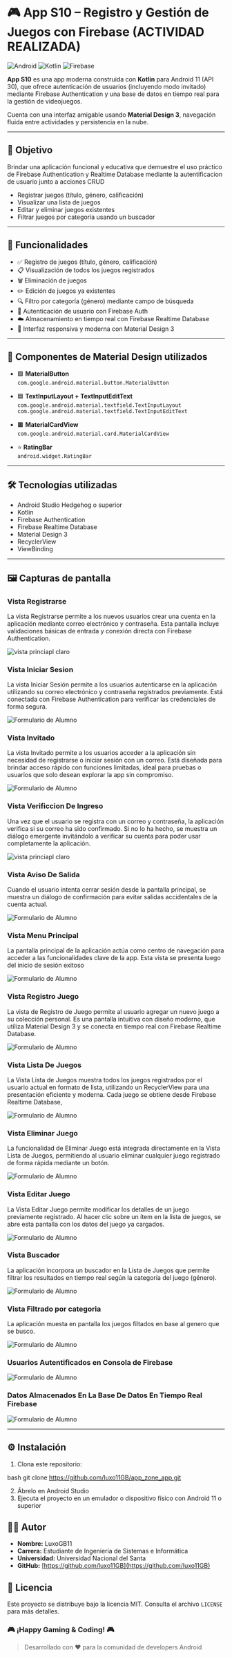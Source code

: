 # 🎮 App S10 – Registro y Gestión de Juegos con Firebase (ACTIVIDAD REALIZADA)
![Android](https://img.shields.io/badge/Android-3DDC84?style=for-the-badge&logo=android&logoColor=white)
![Kotlin](https://img.shields.io/badge/kotlin-%230095D5.svg?style=for-the-badge&logo=kotlin&logoColor=white)
![Firebase](https://img.shields.io/badge/Firebase-039BE5?style=for-the-badge&logo=Firebase&logoColor=white)

**App S10** es una app moderna construida con **Kotlin** para Android 11 (API 30), que ofrece autenticación de usuarios (incluyendo modo invitado) mediante Firebase Authentication y una base de datos en tiempo real para la gestión de videojuegos.

Cuenta con una interfaz amigable usando **Material Design 3**, navegación fluida entre actividades y persistencia en la nube.

---

## 🎯 Objetivo

Brindar una aplicación funcional y educativa que demuestre el uso práctico de Firebase Authentication y Realtime Database mediante la autentificacion de usuario junto a acciones CRUD

- Registrar juegos (título, género, calificación)
- Visualizar una lista de juegos
- Editar y eliminar juegos existentes
- Filtrar juegos por categoría usando un buscador

---

## 🚀 Funcionalidades

- ✅ Registro de juegos (título, género, calificación)
- 📋 Visualización de todos los juegos registrados
- 🗑️ Eliminación de juegos
- ✏️ Edición de juegos ya existentes
- 🔍 Filtro por categoría (género) mediante campo de búsqueda
- 🔐 Autenticación de usuario con Firebase Auth
- ☁️ Almacenamiento en tiempo real con Firebase Realtime Database
- 🎨 Interfaz responsiva y moderna con Material Design 3
---

## 🧩 Componentes de Material Design utilizados

- 🟪 **MaterialButton**  
  `com.google.android.material.button.MaterialButton`

- 🟦 **TextInputLayout + TextInputEditText**  
  `com.google.android.material.textfield.TextInputLayout`  
  `com.google.android.material.textfield.TextInputEditText`

- 🟫 **MaterialCardView**  
  `com.google.android.material.card.MaterialCardView`

- ⭐ **RatingBar**  
  `android.widget.RatingBar`

---

## 🛠️ Tecnologías utilizadas

- Android Studio Hedgehog o superior  
- Kotlin  
- Firebase Authentication  
- Firebase Realtime Database  
- Material Design 3  
- RecyclerView  
- ViewBinding

---

## 🖼️ Capturas de pantalla

### Vista Registrarse
La vista Registrarse permite a los nuevos usuarios crear una cuenta en la aplicación mediante correo electrónico y contraseña. Esta pantalla incluye validaciones básicas de entrada y conexión directa con Firebase Authentication.


![vista princiapl claro](imagenes/registrarse.png)

### Vista Iniciar Sesion
La vista Iniciar Sesión permite a los usuarios autenticarse en la aplicación utilizando su correo electrónico y contraseña registrados previamente. Está conectada con Firebase Authentication para verificar las credenciales de forma segura.


![Formulario de Alumno](imagenes/login.png)

### Vista Invitado
La vista Invitado permite a los usuarios acceder a la aplicación sin necesidad de registrarse o iniciar sesión con un correo. Está diseñada para brindar acceso rápido con funciones limitadas, ideal para pruebas o usuarios que solo desean explorar la app sin compromiso.


![Formulario de Alumno](imagenes/invitado.png)

### Vista Verificcion De Ingreso
Una vez que el usuario se registra con un correo y contraseña, la aplicación verifica si su correo ha sido confirmado. Si no lo ha hecho, se muestra un diálogo emergente invitándolo a verificar su cuenta para poder usar completamente la aplicación.


![vista princiapl claro](imagenes/verificacioningreso.png)

### Vista Aviso De Salida
Cuando el usuario intenta cerrar sesión desde la pantalla principal, se muestra un diálogo de confirmación para evitar salidas accidentales de la cuenta actual.


![Formulario de Alumno](imagenes/avisosalida.png)

### Vista Menu Principal
La pantalla principal de la aplicación actúa como centro de navegación para acceder a las funcionalidades clave de la app. Esta vista se presenta luego del inicio de sesión exitoso 


![Formulario de Alumno](imagenes/menu.png)

### Vista Registro Juego
La vista de Registro de Juego permite al usuario agregar un nuevo juego a su colección personal. Es una pantalla intuitiva con diseño moderno, que utiliza Material Design 3 y se conecta en tiempo real con Firebase Realtime Database.


![Formulario de Alumno](imagenes/registrojuego.png)

### Vista Lista De Juegos
La Vista Lista de Juegos muestra todos los juegos registrados por el usuario actual en formato de lista, utilizando un RecyclerView para una presentación eficiente y moderna. Cada juego se obtiene desde Firebase Realtime Database,


![Formulario de Alumno](imagenes/listajuego.png)

### Vista Eliminar Juego
La funcionalidad de Eliminar Juego está integrada directamente en la Vista Lista de Juegos, permitiendo al usuario eliminar cualquier juego registrado de forma rápida mediante un botón.


![Formulario de Alumno](imagenes/eliminarjuego.png)

### Vista Editar Juego
La Vista Editar Juego permite modificar los detalles de un juego previamente registrado. Al hacer clic sobre un ítem en la lista de juegos, se abre esta pantalla con los datos del juego ya cargados.


![Formulario de Alumno](imagenes/editarjuego.png)

### Vista Buscador
La aplicación incorpora un buscador en la Lista de Juegos que permite filtrar los resultados en tiempo real según la categoría del juego (género).


![Formulario de Alumno](imagenes/buscador.png)

### Vista Filtrado por categoria
La aplicación muesta en pantalla los juegos filtados en base al genero que se busco.


![Formulario de Alumno](imagenes/filtrado.png)

### Usuarios Autentificados en Consola de Firebase


![Formulario de Alumno](imagenes/autentificacion.png)

### Datos Almacenados En La Base De Datos En Tiempo Real Firebase


![Formulario de Alumno](imagenes/juegos.png)

---

## ⚙️ Instalación

1. Clona este repositorio:
   
bash
   git clone https://github.com/luxo11GB/app_zone_app.git

2. Ábrelo en Android Studio  
3. Ejecuta el proyecto en un emulador o dispositivo físico con Android 11 o superior

## 👨‍💻 Autor

- **Nombre:** LuxoGB11  
- **Carrera:** Estudiante de Ingeniería de Sistemas e Informática  
- **Universidad:** Universidad Nacional del Santa  
- **GitHub:** [https://github.com/luxo11GB](https://github.com/luxo11GB)

## 📄 Licencia

Este proyecto se distribuye bajo la licencia MIT. Consulta el archivo `LICENSE` para más detalles.

### 🎮 **¡Happy Gaming & Coding!** 🎮

> Desarrollado con ❤️ para la comunidad de developers Android
